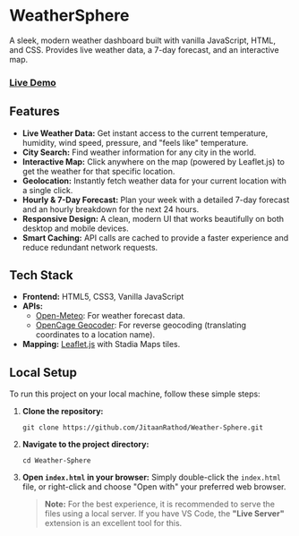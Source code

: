 # WeatherSphere

A sleek, modern weather dashboard built with vanilla JavaScript, HTML, and CSS. Provides live weather data, a 7-day forecast, and an interactive map.

### [Live Demo](https://JitaanRathod.github.io/Weather-Sphere/)

## Features

*   **Live Weather Data:** Get instant access to the current temperature, humidity, wind speed, pressure, and "feels like" temperature.
*   **City Search:** Find weather information for any city in the world.
*   **Interactive Map:** Click anywhere on the map (powered by Leaflet.js) to get the weather for that specific location.
*   **Geolocation:** Instantly fetch weather data for your current location with a single click.
*   **Hourly & 7-Day Forecast:** Plan your week with a detailed 7-day forecast and an hourly breakdown for the next 24 hours.
*   **Responsive Design:** A clean, modern UI that works beautifully on both desktop and mobile devices.
*   **Smart Caching:** API calls are cached to provide a faster experience and reduce redundant network requests.

## Tech Stack

*   **Frontend:** HTML5, CSS3, Vanilla JavaScript
*   **APIs:**
    *   [Open-Meteo](https://open-meteo.com/): For weather forecast data.
    *   [OpenCage Geocoder](https://opencagedata.com/): For reverse geocoding (translating coordinates to a location name).
*   **Mapping:** [Leaflet.js](https://leafletjs.com/) with Stadia Maps tiles.

## Local Setup

To run this project on your local machine, follow these simple steps:

1.  **Clone the repository:**
    ```
    git clone https://github.com/JitaanRathod/Weather-Sphere.git
    ```

2.  **Navigate to the project directory:**
    ```
    cd Weather-Sphere
    ```

3.  **Open `index.html` in your browser:**
    Simply double-click the `index.html` file, or right-click and choose "Open with" your preferred web browser.

    > **Note:** For the best experience, it is recommended to serve the files using a local server. If you have VS Code, the **"Live Server"** extension is an excellent tool for this.
